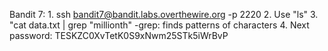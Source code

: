 Bandit 7:
    1. ssh bandit7@bandit.labs.overthewire.org -p 2220
    2. Use "ls"
    3. "cat data.txt | grep "millionth" -grep: finds patterns of characters
    4. Next password: TESKZC0XvTetK0S9xNwm25STk5iWrBvP
    